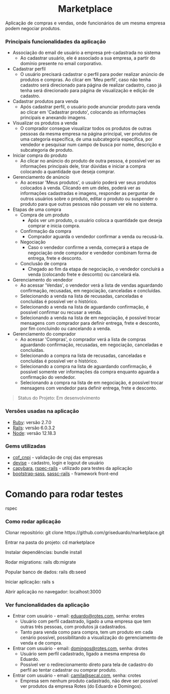 <h1 align='center'> Marketplace </h1>
<p align='justify'> Aplicação de compras e vendas, onde funcionários de um mesma empresa podem negociar produtos. </p>

### Principais funcionalidades da aplicação

- Associação do email de usuário a empresa pré-cadastrada no sistema
  - Ao cadastrar usuário, ele é associado a sua empresa, a partir do domínio presente no email corporativo.
- Cadastrar perfil
  - O usuário precisará cadastrar o perfil para poder realizar anúncio de produtos e compras. Ao clicar em 'Meu perfil', caso não tenha cadastro será direcionado para página de realizar cadastro, caso já tenha será direcionado para página de visualização e edição de cadastro.
- Cadastrar produtos para venda
  - Após cadastrar perfil, o usuário pode anunciar produto para venda ao clicar em 'Cadastrar produto', colocando as informações principais e anexando imagens.
- Visualizar os produtos a venda
  - O comprador consegue visualizar todos os produtos de outras pessoas da mesma empresa na página principal, ver produtos de uma categoria específica, de uma subcategoria específica, por vendedor e pesquisar num campo de busca por nome, descrição e subcategoria de produto.
- Iniciar compra do produto
  - Ao clicar no anúncio do produto de outra pessoa, é possível ver as informações principais dele, tirar dúvidas e iniciar a compra colocando a quantidade que deseja comprar.  
- Gerenciamento de anúncio
  - Ao acessar 'Meus produtos', o usuário poderá ver seus produtos colocados à venda. Clicando em um deles, poderá ver as informações cadastradas e imagens, responder as perguntar de outros usuários sobre o produto, editar o produto ou suspender o produto para que outras pessoas não possam ver ele no sistema.
- Etapas de uma compra
  - Compra de um produto
    - Após ver um produto, o usuário coloca a quantidade que deseja comprar e inicia compra.
  - Confirmação da compra
    - Comprador aguarda o vendedor confirmar a venda ou recusá-la. 
  - Negociação
    - Caso o vendedor confirme a venda, começará a etapa de negociação onde comprador e vendedor combinam forma de entrega, frete e desconto.
  - Conclusão de compra
    - Chegado ao fim da etapa de negociação, o vendedor concluirá a venda (colocando frete e desconto) ou cancelará ela.
- Gerenciamento do vendedor
  - Ao acessar 'Vendas', o vendedor verá a lista de vendas aguardando confirmação, recusadas, em negociação, canceladas e concluídas.
  - Selecionando a venda na lista de recusadas, canceladas e concluídas é possível ver o histórico.
  - Selecionando a venda na lista de aguardando confirmação, é possível confirmar ou recusar a venda.
  - Selecionando a venda na lista de em negociação, é possível trocar mensagens com comprador para definir entrega, frete e desconto, por fim concluindo ou cancelando a venda.
- Gerenciamento do comprador
  - Ao acessar 'Compras', o comprador verá a lista de compras aguardando confirmação, recusadas, em negociação, canceladas e concluídas.
  - Selecionando a compra na lista de recusadas, canceladas e concluídas é possível ver o histórico.
  - Selecionando a compra na lista de aguardando confirmação, é possível somente ver informações da compra enquanto aguarda a confirmação do vendedor.
  - Selecionando a compra na lista de em negociação, é possível trocar mensagens com vendedor para definir entrega, frete e desconto.

> Status do Projeto: Em desenvolvimento

### Versões usadas na aplicação

- [Ruby](https://www.ruby-lang.org/en/documentation/installation/): versão 2.7.0 
- [Rails](https://guides.rubyonrails.org/v5.0/getting_started.html): versão 6.0.3.2
- [Node](https://nodejs.org/en/download/): versão 12.18.3

### Gems utilizadas

- [cpf_cnpj](https://github.com/fnando/cpf_cnpj) - validação de cnpj das empresas 
- [devise](https://github.com/heartcombo/devise) - cadastro, login e logout de usuário 
- [capybara](https://github.com/teamcapybara/capybara), [rspec-rails](https://github.com/rspec/rspec-rails) - utilizado para testes da aplicação 
- [bootstrap-sass](https://github.com/twbs/bootstrap-sass), [sassc-rails](https://github.com/twbs/bootstrap-sass) - framework front-end

# Comando para rodar testes

<p> rspec </p>

### Como rodar aplicação

<p> Clonar repositório: git clone https://github.com/griseduardo/marketplace.git </p>
<p> Entrar na pasta do projeto: cd marketplace </p>
<p> Instalar dependências: bundle install </p>
<p> Rodar migrations: rails db:migrate </p>
<p> Popular banco de dados: rails db:seed </p>
<p> Iniciar aplicação: rails s </p>
<p> Abrir aplicação no navegador: localhost:3000 </p>

### Ver funcionalidades da aplicação

- Entrar com usuário - email: eduardo@rotes.com, senha: erotes
  - Usuário com perfil cadastrado, ligado a uma empresa que tem outras três pessoas, com produtos já cadastrados.
  - Tanto para venda como para compra, tem um produto em cada cenário possível, possibilitando a visualização do gerenciamento de venda e de compra.
- Entrar com usuário - email: domingos@rotes.com, senha: drotes
  - Usuário sem perfil cadastrado, ligado a mesma empresa do Eduardo.
  - Possível ver o redirecionamento direto para tela de cadastro do perfil ao tentar cadastrar ou comprar produto.
- Entrar com usuário - email: camila@secal.com, senha: crotes
  - Empresa sem nenhum produto cadastrado, não deve ser possível ver produtos da empresa Rotes (do Eduardo e Domingos).